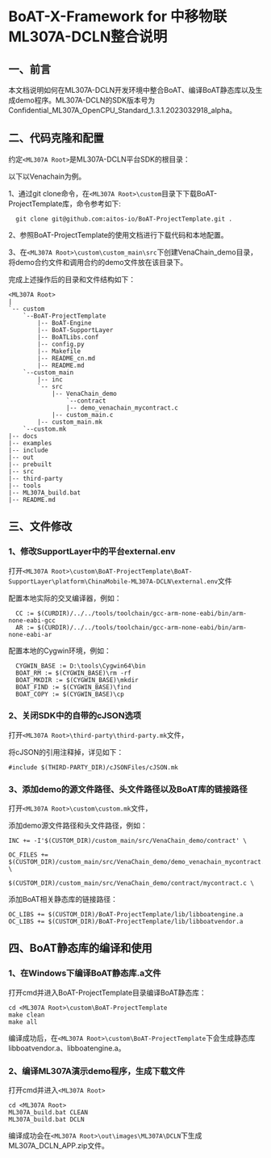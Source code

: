 # BoAT-X-Framework for 中移物联ML307A-DCLN整合说明


## 一、前言

本文档说明如何在ML307A-DCLN开发环境中整合BoAT、编译BoAT静态库以及生成demo程序。ML307A-DCLN的SDK版本号为Confidential_ML307A_OpenCPU_Standard_1.3.1.2023032918_alpha。

## 二、代码克隆和配置

约定`<ML307A Root>`是ML307A-DCLN平台SDK的根目录：

以下以Venachain为例。

1、通过git clone命令，在`<ML307A Root>\custom`目录下下载BoAT-ProjectTemplate库，命令参考如下:

  ```
    git clone git@github.com:aitos-io/BoAT-ProjectTemplate.git .
  ```

2、参照BoAT-ProjectTemplate的使用文档进行下载代码和本地配置。

3、在`<ML307A Root>\custom\custom_main\src`下创建VenaChain_demo目录，将demo合约文件和调用合约的demo文件放在该目录下。


完成上述操作后的目录和文件结构如下：
```
<ML307A Root>
|
`-- custom
    `--BoAT-ProjectTemplate
        |-- BoAT-Engine
        |-- BoAT-SupportLayer
        |-- BoATLibs.conf
        |-- config.py
        |-- Makefile
        |-- README_cn.md
        |-- README.md
    `--custom_main
        |-- inc
        `-- src
            |-- VenaChain_demo
                `--contract
                |-- demo_venachain_mycontract.c
            |-- custom_main.c
        |-- custom_main.mk
    `--custom.mk
|-- docs
|-- examples
|-- include
|-- out
|-- prebuilt
|-- src
|-- third-party
|-- tools
|-- ML307A_build.bat
|-- README.md
```


## 三、文件修改

### 1、修改SupportLayer中的平台external.env

打开`<ML307A Root>\custom\BoAT-ProjectTemplate\BoAT-SupportLayer\platform\ChinaMobile-ML307A-DCLN\external.env`文件
  
  配置本地实际的交叉编译器，例如：
  ```
    CC := $(CURDIR)/../../tools/toolchain/gcc-arm-none-eabi/bin/arm-none-eabi-gcc
    AR := $(CURDIR)/../../tools/toolchain/gcc-arm-none-eabi/bin/arm-none-eabi-ar
  ```

  配置本地的Cygwin环境，例如：
  ```
    CYGWIN_BASE := D:\tools\Cygwin64\bin
    BOAT_RM := $(CYGWIN_BASE)\rm -rf
    BOAT_MKDIR := $(CYGWIN_BASE)\mkdir
    BOAT_FIND := $(CYGWIN_BASE)\find
    BOAT_COPY := $(CYGWIN_BASE)\cp
  ```

### 2、关闭SDK中的自带的cJSON选项
  
  打开`<ML307A Root>\third-party\third-party.mk`文件，
  
  将cJSON的引用注释掉，详见如下：
  ```
  #include $(THIRD-PARTY_DIR)/cJSONFiles/cJSON.mk
  ```

### 3、添加demo的源文件路径、头文件路径以及BoAT库的链接路径

  打开`<ML307A Root>\custom\custom.mk`文件，

  添加demo源文件路径和头文件路径，例如：
  ```
  INC += -I'$(CUSTOM_DIR)/custom_main/src/VenaChain_demo/contract' \

  OC_FILES += $(CUSTOM_DIR)/custom_main/src/VenaChain_demo/demo_venachain_mycontract.c \
			$(CUSTOM_DIR)/custom_main/src/VenaChain_demo/contract/mycontract.c \
  ```

  添加BoAT相关静态库的链接路径：
  ```
  OC_LIBS += $(CUSTOM_DIR)/BoAT-ProjectTemplate/lib/libboatengine.a
  OC_LIBS += $(CUSTOM_DIR)/BoAT-ProjectTemplate/lib/libboatvendor.a
  ```

## 四、BoAT静态库的编译和使用

### 1、在Windows下编译BoAT静态库.a文件
   
   
   打开cmd并进入BoAT-ProjectTemplate目录编译BoAT静态库：
   ```
   cd <ML307A Root>\custom\BoAT-ProjectTemplate
   make clean
   make all
   ```
   
   编译成功后，在`<ML307A Root>\custom\BoAT-ProjectTemplate`下会生成静态库libboatvendor.a、libboatengine.a。
   

### 2、编译ML307A演示demo程序，生成下载文件
   
   打开cmd并进入`<ML307A Root>`
   ```
   cd <ML307A Root>
   ML307A_build.bat CLEAN
   ML307A_build.bat DCLN
   ```
   编译成功会在`<ML307A Root>\out\images\ML307A\DCLN`下生成ML307A_DCLN_APP.zip文件。
